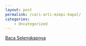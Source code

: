 ```yaml
---
layout: post
permalink: /cari-arti-mimpi-kapal/
categories:
    - Uncategorized
---
```


[Baca Selengkapnya](/10)